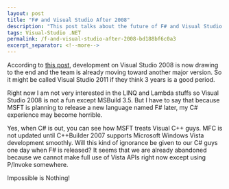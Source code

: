```yaml
---
layout: post
title: "F# and Visual Studio After 2008"
description: "This post talks about the future of F# and Visual Studio."
tags: Visual-Studio .NET
permalink: /f-and-visual-studio-after-2008-bd188bf6c0a3
excerpt_separator: <!--more-->
---
```

According to [this post](http://blogs.msdn.com/charlie/archive/2007/10/28/community-convergence-xxxiv.aspx), development on Visual Studio 2008 is now drawing to the end and the team is already moving toward another major version. So it might be called Visual Studio 2011 if they think 3 years is a good period.
<!--more-->

Right now I am not very interested in the LINQ and Lambda stuffs so Visual Studio 2008 is not a fun except MSBuild 3.5. But I have to say that because MSFT is planning to release a new language named F# later, my C# experience may become horrible.

Yes, when C# is out, you can see how MSFT treats Visual C++ guys. MFC is not updated until C++Builder 2007 supports Microsoft Windows Vista development smoothly. Will this kind of ignorance be given to our C# guys one day when F# is released? It seems that we are already abandoned because we cannot make full use of Vista APIs right now except using P/Invoke somewhere.

Impossible is Nothing!
